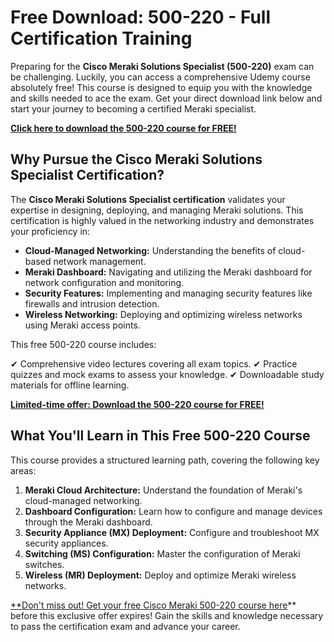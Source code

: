 # Free Download: 500-220 - Full Certification Training

Preparing for the **Cisco Meraki Solutions Specialist (500-220)** exam can be challenging. Luckily, you can access a comprehensive Udemy course absolutely free! This course is designed to equip you with the knowledge and skills needed to ace the exam. Get your direct download link below and start your journey to becoming a certified Meraki specialist.

[**Click here to download the 500-220 course for FREE!**](https://udemywork.com/500-220)

## Why Pursue the Cisco Meraki Solutions Specialist Certification?

The **Cisco Meraki Solutions Specialist certification** validates your expertise in designing, deploying, and managing Meraki solutions. This certification is highly valued in the networking industry and demonstrates your proficiency in:

*   **Cloud-Managed Networking:** Understanding the benefits of cloud-based network management.
*   **Meraki Dashboard:** Navigating and utilizing the Meraki dashboard for network configuration and monitoring.
*   **Security Features:** Implementing and managing security features like firewalls and intrusion detection.
*   **Wireless Networking:** Deploying and optimizing wireless networks using Meraki access points.

This free 500-220 course includes:

✔ Comprehensive video lectures covering all exam topics.
✔ Practice quizzes and mock exams to assess your knowledge.
✔ Downloadable study materials for offline learning.

[**Limited-time offer: Download the 500-220 course for FREE!**](https://udemywork.com/500-220)

## What You'll Learn in This Free 500-220 Course

This course provides a structured learning path, covering the following key areas:

1.  **Meraki Cloud Architecture:** Understand the foundation of Meraki's cloud-managed networking.
2.  **Dashboard Configuration:** Learn how to configure and manage devices through the Meraki dashboard.
3.  **Security Appliance (MX) Deployment:** Configure and troubleshoot MX security appliances.
4.  **Switching (MS) Configuration:** Master the configuration of Meraki switches.
5.  **Wireless (MR) Deployment:** Deploy and optimize Meraki wireless networks.

[**Don't miss out! Get your free Cisco Meraki 500-220 course here](https://udemywork.com/500-220)** before this exclusive offer expires! Gain the skills and knowledge necessary to pass the certification exam and advance your career.
